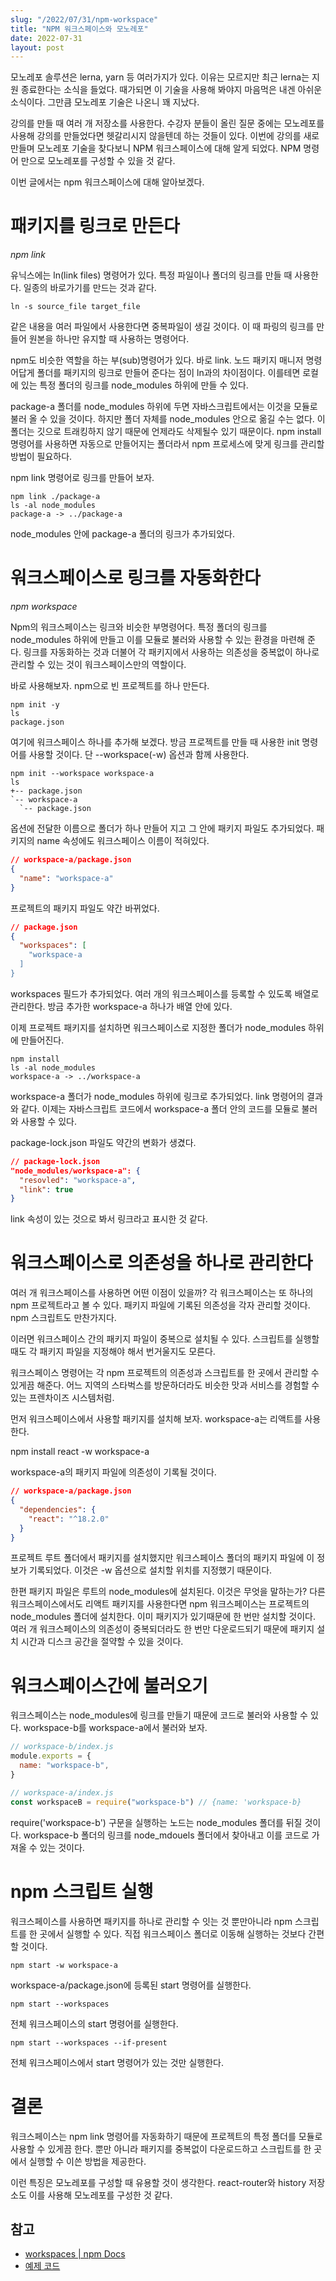 ```yaml
---
slug: "/2022/07/31/npm-workspace"
title: "NPM 워크스페이스와 모노레포"
date: 2022-07-31
layout: post
---
```


모노레포 솔루션은 lerna, yarn 등 여러가지가 있다. 이유는 모르지만 최근 lerna는 지원 종료한다는 소식을 들었다. 때가되면 이 기술을 사용해 봐야지 마음먹은 내겐 아쉬운 소식이다. 그만큼 모노레포 기술은 나온니 꽤 지났다.

강의를 만들 때 여러 개 저장소를 사용한다. 수강자 분들이 올린 질문 중에는 모노레포를 사용해 강의를 만들었다면 헷갈리시지 않을텐데 하는 것들이 있다. 이번에 강의를 새로 만들며 모노레포 기술을 찾다보니 NPM 워크스페이스에 대해 알게 되었다. NPM 명령어 만으로 모노레포를 구성할 수 있을 것 같다.

이번 글에서는 npm 워크스페이스에 대해 알아보겠다.

# 패키지를 링크로 만든다

_npm link_

유닉스에는 ln(link files) 명령어가 있다. 특정 파일이나 폴더의 링크를 만들 때 사용한다. 일종의 바로가기를 만드는 것과 같다.

```
ln -s source_file target_file
```

같은 내용을 여러 파일에서 사용한다면 중복파일이 생길 것이다. 이 때 파링의 링크를 만들어 원본을 하나만 유지할 때 사용하는 명령어다.

npm도 비슷한 역할을 하는 부(sub)명령어가 있다. 바로 link. 노드 패키지 매니저 명령어답게 폴더를 패키지의 링크로 만들어 준다는 점이 ln과의 차이점이다. 이를테면 로컬에 있는 특정 폴더의 링크를 node_modules 하위에 만들 수 있다.

package-a 폴더를 node_modules 하위에 두면 자바스크립트에서는 이것을 모듈로 불러 올 수 있을 것이다. 하지만 폴더 자체를 node_modules 안으로 옮길 수는 없다. 이 폴더는 깃으로 트래킹하지 않기 때문에 언제라도 삭제될수 있기 때문이다. npm install 명령어를 사용하면 자동으로 만들어지는 폴더라서 npm 프로세스에 맞게 링크를 관리할 방법이 필요하다.

npm link 명령어로 링크를 만들어 보자.

```
npm link ./package-a
ls -al node_modules
package-a -> ../package-a
```

node_modules 안에 package-a 폴더의 링크가 추가되었다.

# 워크스페이스로 링크를 자동화한다

_npm workspace_

Npm의 워크스페이스는 링크와 비슷한 부명령어다. 특정 폴더의 링크를 node_modules 하위에 만들고 이를 모듈로 불러와 사용할 수 있는 환경을 마련해 준다. 링크를 자동화하는 것과 더불어 각 패키지에서 사용하는 의존성을 중복없이 하나로 관리할 수 있는 것이 워크스페이스만의 역할이다.

바로 사용해보자. npm으로 빈 프로젝트를 하나 만든다.

```
npm init -y
ls
package.json
```

여기에 워크스페이스 하나를 추가해 보겠다. 방금 프로젝트를 만들 때 사용한 init 명령어를 사용할 것이다. 단 --workspace(-w) 옵션과 함께 사용한다.

```
npm init --workspace workspace-a
ls
+-- package.json
`-- workspace-a
  `-- package.json
```

옵션에 전달한 이름으로 폴더가 하나 만들어 지고 그 안에 패키지 파일도 추가되었다. 패키지의 name 속성에도 워크스페이스 이름이 적혀있다.

```json
// workspace-a/package.json
{
  "name": "workspace-a"
}
```

프로젝트의 패키지 파일도 약간 바뀌었다.

```json
// package.json
{
  "workspaces": [
    "workspace-a
  ]
}
```

workspaces 필드가 추가되었다. 여러 개의 워크스페이스를 등록할 수 있도록 배열로 관리한다. 방금 추가한 workspace-a 하나가 배열 안에 있다.

이제 프로젝트 패키지를 설치하면 워크스페이스로 지정한 폴더가 node_modules 하위에 만들어진다.

```
npm install
ls -al node_modules
workspace-a -> ../workspace-a
```

workspace-a 폴더가 node_modules 하위에 링크로 추가되었다. link 명령어의 결과와 같다. 이제는 자바스크립트 코드에서 workspace-a 폴더 안의 코드를 모듈로 불러와 사용할 수 있다.

package-lock.json 파일도 약간의 변화가 생겼다.

```json
// package-lock.json
"node_modules/workspace-a": {
  "resovled": "workspace-a",
  "link": true
}
```

link 속성이 있는 것으로 봐서 링크라고 표시한 것 같다.

# 워크스페이스로 의존성을 하나로 관리한다

여러 개 워크스페이스를 사용하면 어떤 이점이 있을까? 각 워크스페이스는 또 하나의 npm 프로젝트라고 볼 수 있다. 패키지 파일에 기록된 의존성을 각자 관리할 것이다. npm 스크립트도 만찬가지다.

이러면 워크스페이스 간의 패키지 파일이 중복으로 설치될 수 있다. 스크립트를 실행할 때도 각 패키지 파일을 지정해야 해서 번거울지도 모른다.

워크스페이스 명령어는 각 npm 프로젝트의 의존성과 스크립트를 한 곳에서 관리할 수 있게끔 해준다. 어느 지역의 스타벅스를 방문하더라도 비슷한 맛과 서비스를 경험할 수 있는 프렌차이즈 시스템처럼.

먼저 워크스페이스에서 사용할 패키지를 설치해 보자. workspace-a는 리액트를 사용한다.

npm install react -w workspace-a

workspace-a의 패키지 파일에 의존성이 기록될 것이다.

```json
// workspace-a/package.json
{
  "dependencies": {
    "react": "^18.2.0"
  }
}
```

프로젝트 루트 폴더에서 패키지를 설치했지만 워크스페이스 폴더의 패키지 파일에 이 정보가 기록되었다. 이것은 -w 옵션으로 설치할 위치를 지정했기 때문이다.

한편 패키지 파일은 루트의 node_modules에 설치된다. 이것은 무엇을 말하는가? 다른 워크스페이스에서도 리액트 패키지를 사용한다면 npm 워크스페이스는 프로젝트의 node_modules 폴더에 설치한다. 이미 패키지가 있기때문에 한 번만 설치할 것이다. 여러 개 워크스페이스의 의존성이 중복되더라도 한 번만 다운로드되기 때문에 패키지 설치 시간과 디스크 공간을 절약할 수 있을 것이다.

# 워크스페이스간에 불러오기

워크스페이스는 node_modules에 링크를 만들기 때문에 코드로 불러와 사용할 수 있다. workspace-b를 workspace-a에서 불러와 보자.

```js
// workspace-b/index.js
module.exports = {
  name: "workspace-b",
}

// workspace-a/index.js
const workspaceB = require("workspace-b") // {name: 'workspace-b}
```

require('workspace-b') 구문을 실행하는 노드는 node_modules 폴더를 뒤질 것이다. workspace-b 폴더의 링크를 node_mdouels 폴더에서 찾아내고 이를 코드로 가져올 수 있는 것이다.

# npm 스크립트 실행

워크스페이스를 사용하면 패키지를 하나로 관리할 수 잇는 것 뿐만아니라 npm 스크립트를 한 곳에서 실행할 수 있다. 직접 워크스페이스 폴더로 이동해 실행하는 것보다 간편할 것이다.

```
npm start -w workspace-a
```

workspace-a/package.json에 등록된 start 명령어를 실행한다.

```
npm start --workspaces
```

전체 워크스페이스의 start 명령어를 실행한다.

```
npm start --workspaces --if-present
```

전체 워크스페이스에서 start 명령어가 있는 것만 실행한다.

# 결론

워크스페이스는 npm link 명령어를 자동화하기 때문에 프로젝트의 특정 폴더를 모듈로 사용할 수 있게끔 한다. 뿐만 아니라 패키지를 중복없이 다운로드하고 스크립트를 한 곳에서 실행할 수 이쓴 방법을 제공한다.

이런 특징은 모노레포를 구성할 때 유용할 것이 생각한다. react-router와 history 저장소도 이를 사용해 모노레포를 구성한 것 같다.

## 참고

- [workspaces | npm Docs](https://docs.npmjs.com/cli/v7/using-npm/workspaces)
- [예제 코드](https://github.com/jeonghwan-kim/post-npm-workspace)
